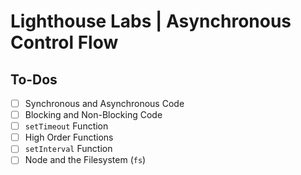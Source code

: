 # Lighthouse Labs | Asynchronous Control Flow

## To-Dos

* [ ] Synchronous and Asynchronous Code
* [ ] Blocking and Non-Blocking Code
* [ ] `setTimeout` Function
* [ ] High Order Functions
* [ ] `setInterval` Function
* [ ] Node and the Filesystem (`fs`)
